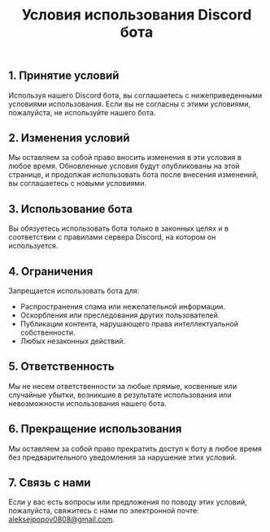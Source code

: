 <!DOCTYPE html>
<html lang="ru">
<head>
    <meta charset="UTF-8">
    <meta name="viewport" content="width=device-width, initial-scale=1.0">
</head>
<body>
    <header>
        <h1>Условия использования Discord бота</h1>
    </header>
    <main>
        <h2>1. Принятие условий</h2>
        <p>Используя нашего Discord бота, вы соглашаетесь с нижеприведенными условиями использования. Если вы не согласны с этими условиями, пожалуйста, не используйте нашего бота.</p>
        <h2>2. Изменения условий</h2>
        <p>Мы оставляем за собой право вносить изменения в эти условия в любое время. Обновленные условия будут опубликованы на этой странице, и продолжая использовать бота после внесения изменений, вы соглашаетесь с новыми условиями.</p>
        <h2>3. Использование бота</h2>
        <p>Вы обязуетесь использовать бота только в законных целях и в соответствии с правилами сервера Discord, на котором он используется.</p>
        <h2>4. Ограничения</h2>
        <p>Запрещается использовать бота для:</p>
        <ul>
            <li>Распространения спама или нежелательной информации.</li>
            <li>Оскорбления или преследования других пользователей.</li>
            <li>Публикации контента, нарушающего права интеллектуальной собственности.</li>
            <li>Любых незаконных действий.</li>
        </ul>
        <h2>5. Ответственность</h2>
        <p>Мы не несем ответственности за любые прямые, косвенные или случайные убытки, возникшие в результате использования или невозможности использования нашего бота.</p>
        <h2>6. Прекращение использования</h2>
        <p>Мы оставляем за собой право прекратить доступ к боту в любое время без предварительного уведомления за нарушение этих условий.</p>
        <h2>7. Связь с нами</h2>
        <p>Если у вас есть вопросы или предложения по поводу этих условий, пожалуйста, свяжитесь с нами по электронной почте: <a href="mailto:aleksejpopov0808@gmail.com">aleksejpopov0808@gmail.com</a>.</p>
    </main>
</body>
</html>
